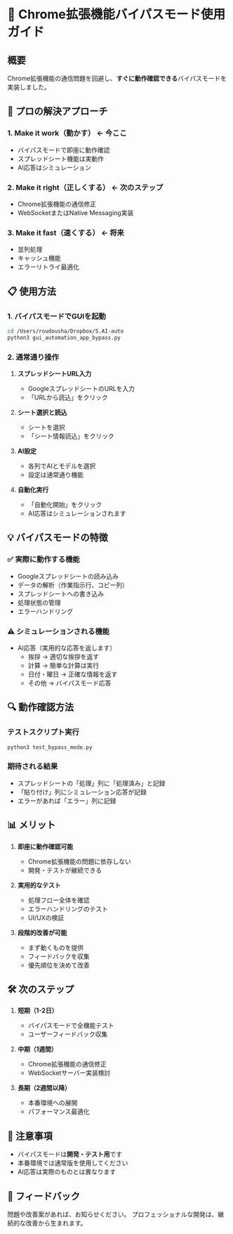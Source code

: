 # 🚀 Chrome拡張機能バイパスモード使用ガイド

## 概要
Chrome拡張機能の通信問題を回避し、**すぐに動作確認できる**バイパスモードを実装しました。

## 🎯 プロの解決アプローチ

### 1. **Make it work（動かす）** ← 今ここ
- バイパスモードで即座に動作確認
- スプレッドシート機能は実動作
- AI応答はシミュレーション

### 2. **Make it right（正しくする）** ← 次のステップ
- Chrome拡張機能の通信修正
- WebSocketまたはNative Messaging実装

### 3. **Make it fast（速くする）** ← 将来
- 並列処理
- キャッシュ機能
- エラーリトライ最適化

## 📋 使用方法

### 1. バイパスモードでGUIを起動
```bash
cd /Users/roudousha/Dropbox/5.AI-auto
python3 gui_automation_app_bypass.py
```

### 2. 通常通り操作
1. **スプレッドシートURL入力**
   - GoogleスプレッドシートのURLを入力
   - 「URLから読込」をクリック

2. **シート選択と読込**
   - シートを選択
   - 「シート情報読込」をクリック

3. **AI設定**
   - 各列でAIとモデルを選択
   - 設定は通常通り機能

4. **自動化実行**
   - 「自動化開始」をクリック
   - AI応答はシミュレーションされます

## 💡 バイパスモードの特徴

### ✅ 実際に動作する機能
- Googleスプレッドシートの読み込み
- データの解析（作業指示行、コピー列）
- スプレッドシートへの書き込み
- 処理状態の管理
- エラーハンドリング

### ⚠️ シミュレーションされる機能
- AI応答（実用的な応答を返します）
  - 挨拶 → 適切な挨拶を返す
  - 計算 → 簡単な計算は実行
  - 日付・曜日 → 正確な情報を返す
  - その他 → バイパスモード応答

## 🔍 動作確認方法

### テストスクリプト実行
```bash
python3 test_bypass_mode.py
```

### 期待される結果
- スプレッドシートの「処理」列に「処理済み」と記録
- 「貼り付け」列にシミュレーション応答が記録
- エラーがあれば「エラー」列に記録

## 📊 メリット

1. **即座に動作確認可能**
   - Chrome拡張機能の問題に依存しない
   - 開発・テストが継続できる

2. **実用的なテスト**
   - 処理フロー全体を確認
   - エラーハンドリングのテスト
   - UI/UXの検証

3. **段階的改善が可能**
   - まず動くものを提供
   - フィードバックを収集
   - 優先順位を決めて改善

## 🛠️ 次のステップ

1. **短期（1-2日）**
   - バイパスモードで全機能テスト
   - ユーザーフィードバック収集

2. **中期（1週間）**
   - Chrome拡張機能の通信修正
   - WebSocketサーバー実装検討

3. **長期（2週間以降）**
   - 本番環境への展開
   - パフォーマンス最適化

## 📝 注意事項

- バイパスモードは**開発・テスト用**です
- 本番環境では通常版を使用してください
- AI応答は実際のものとは異なります

## 🤝 フィードバック

問題や改善案があれば、お知らせください。
プロフェッショナルな開発は、継続的な改善から生まれます。